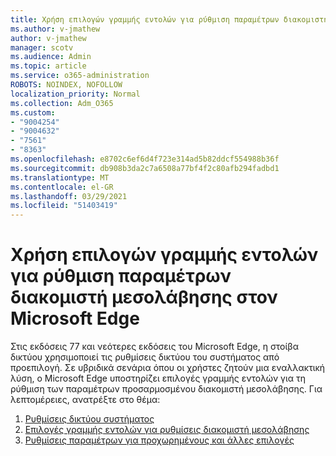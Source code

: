 ```yaml
---
title: Χρήση επιλογών γραμμής εντολών για ρύθμιση παραμέτρων διακομιστή μεσολάβησης στον Microsoft Edge
ms.author: v-jmathew
author: v-jmathew
manager: scotv
ms.audience: Admin
ms.topic: article
ms.service: o365-administration
ROBOTS: NOINDEX, NOFOLLOW
localization_priority: Normal
ms.collection: Adm_O365
ms.custom:
- "9004254"
- "9004632"
- "7561"
- "8363"
ms.openlocfilehash: e8702c6ef6d4f723e314ad5b82ddcf554988b36f
ms.sourcegitcommit: db908b3da2c7a6508a77bf4f2c80afb294fadbd1
ms.translationtype: MT
ms.contentlocale: el-GR
ms.lasthandoff: 03/29/2021
ms.locfileid: "51403419"
---
```

# <a name="use-command-line-options-to-configure-proxy-settings-in-microsoft-edge"></a>Χρήση επιλογών γραμμής εντολών για ρύθμιση παραμέτρων διακομιστή μεσολάβησης στον Microsoft Edge

Στις εκδόσεις 77 και νεότερες εκδόσεις του Microsoft Edge, η στοίβα δικτύου χρησιμοποιεί τις ρυθμίσεις δικτύου του συστήματος από προεπιλογή. Σε υβριδικά σενάρια όπου οι χρήστες ζητούν μια εναλλακτική λύση, ο Microsoft Edge υποστηρίζει επιλογές γραμμής εντολών για τη ρύθμιση των παραμέτρων προσαρμοσμένου διακομιστή μεσολάβησης. Για λεπτομέρειες, ανατρέξτε στο θέμα:

1. [Ρυθμίσεις δικτύου συστήματος](https://go.microsoft.com/fwlink/?linkid=2133962)
2. [Επιλογές γραμμής εντολών για ρυθμίσεις διακομιστή μεσολάβησης](https://go.microsoft.com/fwlink/?linkid=2134292)
3. [Ρυθμίσεις παραμέτρων για προχωρημένους και άλλες επιλογές](https://go.microsoft.com/fwlink/?linkid=2134293)
